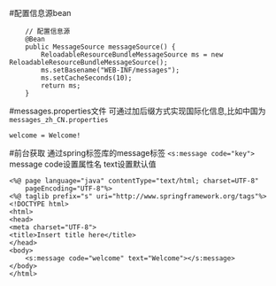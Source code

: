 #配置信息源bean
```
	// 配置信息源
	@Bean
	public MessageSource messageSource() {
		ReloadableResourceBundleMessageSource ms = new ReloadableResourceBundleMessageSource();
		ms.setBasename("WEB-INF/messages");
		ms.setCacheSeconds(10);
		return ms;
	}
```

#messages.properties文件
可通过加后缀方式实现国际化信息,比如中国为`messages_zh_CN.properties`
```
welcome = Welcome!
```

#前台获取
通过spring标签库的message标签
`<s:message code="key">`
message code设置属性名 text设置默认值
```
<%@ page language="java" contentType="text/html; charset=UTF-8"
	pageEncoding="UTF-8"%>
<%@ taglib prefix="s" uri="http://www.springframework.org/tags"%>
<!DOCTYPE html>
<html>
<head>
<meta charset="UTF-8">
<title>Insert title here</title>
</head>
<body>
	<s:message code="welcome" text="Welcome"></s:message>
</body>
</html>
```